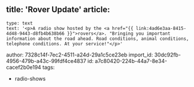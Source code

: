 title: 'Rover Update'
article:
  -
    type: text
    text: '<p>A radio show hosted by the <a href="{{ link:4ad6e3aa-8415-4d48-9443-d8fb4b638b66 }}">rovers</a>. "Bringing you important information about the road ahead. Road conditions, animal conditions, telephone conditions. At your service!"</p>'
author: 7328c14f-7ec2-4511-a24d-29a1c5ce23eb
import_id: 30dc92fb-4956-479b-a43c-99fdf4ce4837
id: a7c80420-224b-44a7-8e34-cacef2b0e194
tags:
  - radio-shows
